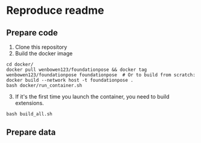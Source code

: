 # Reproduce readme

## Prepare code

1. Clone this repository
2. Build the docker image

```bash{.line-numbers}
cd docker/
docker pull wenbowen123/foundationpose && docker tag wenbowen123/foundationpose foundationpose  # Or to build from scratch: docker build --network host -t foundationpose .
bash docker/run_container.sh
```
3. If it's the first time you launch the container, you need to build extensions.
```bash{.line-numbers}
bash build_all.sh
```

## Prepare data

